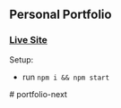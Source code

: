 ## Personal Portfolio

### [Live Site](https://diwashdhital.com.np)


Setup:
- run ```npm i && npm start```

#   p o r t f o l i o - n e x t  
 